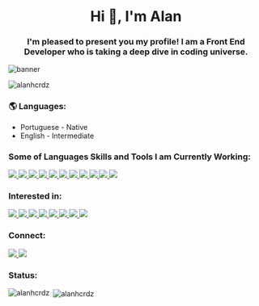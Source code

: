 <h1 align="center">Hi 👋, I'm Alan</h1>
<h3 align="center">I'm pleased to present you my profile! I am a Front End Developer who is taking a deep dive in coding universe.</h3>

![banner](https://ik.imagekit.io/o81klrexci7/Banner_GitHUb_Dg8FMt4dK.png)



<p align="left"> <img src="https://komarev.com/ghpvc/?username=alanhcrdz&label=Profile%20views&color=0e75b6&style=flat" alt="alanhcrdz" /> </p>
 



<h3 align="left"> 🌎 Languages:</h3> 
<ul>
  <li>Portuguese - Native</li>
  <li>English - Intermediate</li>
</ul>


<h3 align="left"> Some of Languages Skills and Tools I am Currently Working:</h3>

<a href="https://https://github.com/alanhcrdz">
  <img src="https://img.shields.io/badge/HTML5-E34F26?style=for-the-badge&logo=html5&logoColor=white"  />
</a>
<a href="https://https://github.com/alanhcrdz">
  <img src="https://img.shields.io/badge/CSS3-1572B6?style=for-the-badge&logo=css3&logoColor=white"  />
</a>

<a href="https://https://github.com/alanhcrdz">
  <img src="https://img.shields.io/badge/JavaScript-F7DF1E?style=for-the-badge&logo=javascript&logoColor=black"  />
</a>
<a href="https://https://github.com/alanhcrdz">
  <img src="https://img.shields.io/badge/React-20232A?style=for-the-badge&logo=react&logoColor=61DAFB"  />
</a>
<a href="https://https://github.com/alanhcrdz">
  <img src="https://img.shields.io/badge/React_Native-20232A?style=for-the-badge&logo=react&logoColor=61DAFB"  />
</a>
<a href="https://https://github.com/alanhcrdz">
  <img src="https://img.shields.io/badge/Redux-593D88?style=for-the-badge&logo=redux&logoColor=white"  />
</a>
<a href="https://https://github.com/alanhcrdz">
  <img src="https://img.shields.io/badge/Sass-CC6699?style=for-the-badge&logo=sass&logoColor=white"  />
</a>
<a href="https://https://github.com/alanhcrdz">
  <img src="https://img.shields.io/badge/Material--UI-0081CB?style=for-the-badge&logo=material-ui&logoColor=white"  />
</a>

<a href="https://https://github.com/alanhcrdz">
  <img src="https://img.shields.io/badge/MongoDB-white?style=for-the-badge&logo=mongodb&logoColor=4EA94B"  />
</a>
<a href="https://https://github.com/alanhcrdz">
  <img src="https://img.shields.io/badge/Node.js-339933?style=for-the-badge&logo=nodedotjs&logoColor=white"  />
</a>
<a href="https://https://github.com/alanhcrdz">
  <img src="https://img.shields.io/badge/Amazon_AWS-FF9900?style=for-the-badge&logo=amazonaws&logoColor=white"  />
</a>




<h3 align="left">Interested in:</h3>
<a href="https://https://github.com/alanhcrdz">
  <img src="https://img.shields.io/badge/TypeScript-007ACC?style=for-the-badge&logo=typescript&logoColor=white"  />
</a>
<a href="https://https://github.com/alanhcrdz">
  <img src="https://img.shields.io/badge/Vue.js-35495E?style=for-the-badge&logo=vuedotjs&logoColor=4FC08D"  />
</a>
<a href="https://https://github.com/alanhcrdz">
  <img src="https://img.shields.io/badge/next.js-000000?style=for-the-badge&logo=next.js&logoColor=white"  />
</a>
<a href="https://https://github.com/alanhcrdz">
  <img src="https://img.shields.io/badge/Flutter-02569B?style=for-the-badge&logo=flutter&logoColor=white"  />
</a>
<a href="https://https://github.com/alanhcrdz">
  <img src="https://img.shields.io/badge/Ruby-CC342D?style=for-the-badge&logo=ruby&logoColor=white"  />
</a>

<a href="https://https://github.com/alanhcrdz">
  <img src="https://img.shields.io/badge/Ruby_on_Rails-CC0000?style=for-the-badge&logo=ruby-on-rails&logoColor=white"  />
</a>


<a href="https://https://github.com/alanhcrdz">
  <img src="https://img.shields.io/badge/PostgreSQL-316192?style=for-the-badge&logo=postgresql&logoColor=white"  />
</a>
<a href="https://https://github.com/alanhcrdz">
  <img src="https://img.shields.io/badge/Python-14354C?style=for-the-badge&logo=python&logoColor=white"  />
</a>


<h3 align="left">Connect:</h3>



<a href="https://linkedin.com/in/alanharlen" target="_blank">
<img src="https://img.shields.io/badge/LinkedIn-0077B5?style=for-the-badge&logo=linkedin&logoColor=white" />
</a>
<a href="https://twitter.com/Alan_crdz" target="_blank">
<img src="https://img.shields.io/badge/Twitter-1DA1F2?style=for-the-badge&logo=twitter&logoColor=white" />
</a>




<h3 align="left">Status:</h3>



<p><img align="left" src="https://github-readme-stats.vercel.app/api/top-langs?username=alanhcrdz&show_icons=true&locale=en&layout=compact" alt="alanhcrdz" /></p>

<p>&nbsp;<img align="center" src="https://github-readme-stats.vercel.app/api?username=alanhcrdz&show_icons=true&locale=en" alt="alanhcrdz" /></p>




<!--
**alanhcrdz/alanhcrdz** is a ✨ _special_ ✨ repository because its `README.md` (this file) appears on your GitHub profile.

Here are some ideas to get you started:

- 🔭 I’m currently working on ...
- 🌱 I’m currently learning ...
- 👯 I’m looking to collaborate on ...
- 🤔 I’m looking for help with ...
- 💬 Ask me about ...
- 📫 How to reach me: ...
- 😄 Pronouns: ...
- ⚡ Fun fact: ...
-->


